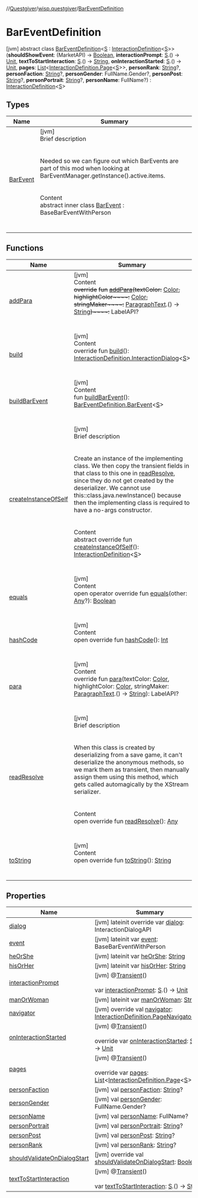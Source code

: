 //[Questgiver](../../index.md)/[wisp.questgiver](../index.md)/[BarEventDefinition](index.md)



# BarEventDefinition  
 [jvm] abstract class [BarEventDefinition](index.md)<[S](index.md) : [InteractionDefinition](../-interaction-definition/index.md)<[S](index.md)>>(**shouldShowEvent**: (MarketAPI) -> [Boolean](https://kotlinlang.org/api/latest/jvm/stdlib/kotlin/-boolean/index.html), **interactionPrompt**: [S](index.md).() -> [Unit](https://kotlinlang.org/api/latest/jvm/stdlib/kotlin/-unit/index.html), **textToStartInteraction**: [S](index.md).() -> [String](https://kotlinlang.org/api/latest/jvm/stdlib/kotlin/-string/index.html), **onInteractionStarted**: [S](index.md).() -> [Unit](https://kotlinlang.org/api/latest/jvm/stdlib/kotlin/-unit/index.html), **pages**: [List](https://kotlinlang.org/api/latest/jvm/stdlib/kotlin.collections/-list/index.html)<[InteractionDefinition.Page](../-interaction-definition/-page/index.md)<[S](index.md)>>, **personRank**: [String](https://kotlinlang.org/api/latest/jvm/stdlib/kotlin/-string/index.html)?, **personFaction**: [String](https://kotlinlang.org/api/latest/jvm/stdlib/kotlin/-string/index.html)?, **personGender**: FullName.Gender?, **personPost**: [String](https://kotlinlang.org/api/latest/jvm/stdlib/kotlin/-string/index.html)?, **personPortrait**: [String](https://kotlinlang.org/api/latest/jvm/stdlib/kotlin/-string/index.html)?, **personName**: FullName?) : [InteractionDefinition](../-interaction-definition/index.md)<[S](index.md)>    


## Types  
  
|  Name|  Summary| 
|---|---|
| [BarEvent](-bar-event/index.md)| [jvm]  <br>Brief description  <br><br><br>Needed so we can figure out which BarEvents are part of this mod when looking at BarEventManager.getInstance().active.items.<br><br>  <br>Content  <br>abstract inner class [BarEvent](-bar-event/index.md) : BaseBarEventWithPerson  <br><br><br>


## Functions  
  
|  Name|  Summary| 
|---|---|
| [addPara](../-interaction-definition/add-para.md)| [jvm]  <br>Content  <br>~~override~~ ~~fun~~ [~~addPara~~](../-interaction-definition/add-para.md)~~(~~~~textColor~~~~:~~ [Color](https://docs.oracle.com/javase/8/docs/api/java/awt/Color.html)~~,~~ ~~highlightColor~~~~:~~ [Color](https://docs.oracle.com/javase/8/docs/api/java/awt/Color.html)~~,~~ ~~stringMaker~~~~:~~ [ParagraphText](../-paragraph-text/index.md).() -> [String](https://kotlinlang.org/api/latest/jvm/stdlib/kotlin/-string/index.html)~~)~~~~:~~ LabelAPI?  <br><br><br>
| [build](../-interaction-definition/build.md)| [jvm]  <br>Content  <br>override fun [build](../-interaction-definition/build.md)(): [InteractionDefinition.InteractionDialog](../-interaction-definition/-interaction-dialog/index.md)<[S](index.md)>  <br><br><br>
| [buildBarEvent](build-bar-event.md)| [jvm]  <br>Content  <br>fun [buildBarEvent](build-bar-event.md)(): [BarEventDefinition.BarEvent](-bar-event/index.md)<[S](index.md)>  <br><br><br>
| [createInstanceOfSelf](../-interaction-definition/create-instance-of-self.md)| [jvm]  <br>Brief description  <br><br><br>Create an instance of the implementing class. We then copy the transient fields in that class to this one in [readResolve](read-resolve.md), since they do not get created by the deserializer. We cannot use this::class.java.newInstance() because then the implementing class is required to have a no-args constructor.<br><br>  <br>Content  <br>abstract override fun [createInstanceOfSelf](../-interaction-definition/create-instance-of-self.md)(): [InteractionDefinition](../-interaction-definition/index.md)<[S](index.md)>  <br><br><br>
| [equals](../../wisp.questgiver.wispLib/-words/-companion/index.md#kotlin/Any/equals/#kotlin.Any?/PointingToDeclaration/)| [jvm]  <br>Content  <br>open operator override fun [equals](../../wisp.questgiver.wispLib/-words/-companion/index.md#kotlin/Any/equals/#kotlin.Any?/PointingToDeclaration/)(other: [Any](https://kotlinlang.org/api/latest/jvm/stdlib/kotlin/-any/index.html)?): [Boolean](https://kotlinlang.org/api/latest/jvm/stdlib/kotlin/-boolean/index.html)  <br><br><br>
| [hashCode](../../wisp.questgiver.wispLib/-words/-companion/index.md#kotlin/Any/hashCode/#/PointingToDeclaration/)| [jvm]  <br>Content  <br>open override fun [hashCode](../../wisp.questgiver.wispLib/-words/-companion/index.md#kotlin/Any/hashCode/#/PointingToDeclaration/)(): [Int](https://kotlinlang.org/api/latest/jvm/stdlib/kotlin/-int/index.html)  <br><br><br>
| [para](../-interaction-definition/para.md)| [jvm]  <br>Content  <br>override fun [para](../-interaction-definition/para.md)(textColor: [Color](https://docs.oracle.com/javase/8/docs/api/java/awt/Color.html), highlightColor: [Color](https://docs.oracle.com/javase/8/docs/api/java/awt/Color.html), stringMaker: [ParagraphText](../-paragraph-text/index.md).() -> [String](https://kotlinlang.org/api/latest/jvm/stdlib/kotlin/-string/index.html)): LabelAPI?  <br><br><br>
| [readResolve](read-resolve.md)| [jvm]  <br>Brief description  <br><br><br>When this class is created by deserializing from a save game, it can't deserialize the anonymous methods, so we mark them as transient, then manually assign them using this method, which gets called automagically by the XStream serializer.<br><br>  <br>Content  <br>open override fun [readResolve](read-resolve.md)(): [Any](https://kotlinlang.org/api/latest/jvm/stdlib/kotlin/-any/index.html)  <br><br><br>
| [toString](../../wisp.questgiver.wispLib/-words/-companion/index.md#kotlin/Any/toString/#/PointingToDeclaration/)| [jvm]  <br>Content  <br>open override fun [toString](../../wisp.questgiver.wispLib/-words/-companion/index.md#kotlin/Any/toString/#/PointingToDeclaration/)(): [String](https://kotlinlang.org/api/latest/jvm/stdlib/kotlin/-string/index.html)  <br><br><br>


## Properties  
  
|  Name|  Summary| 
|---|---|
| [dialog](index.md#wisp.questgiver/BarEventDefinition/dialog/#/PointingToDeclaration/)|  [jvm] lateinit override var [dialog](index.md#wisp.questgiver/BarEventDefinition/dialog/#/PointingToDeclaration/): InteractionDialogAPI   <br>
| [event](index.md#wisp.questgiver/BarEventDefinition/event/#/PointingToDeclaration/)|  [jvm] lateinit var [event](index.md#wisp.questgiver/BarEventDefinition/event/#/PointingToDeclaration/): BaseBarEventWithPerson   <br>
| [heOrShe](index.md#wisp.questgiver/BarEventDefinition/heOrShe/#/PointingToDeclaration/)|  [jvm] lateinit var [heOrShe](index.md#wisp.questgiver/BarEventDefinition/heOrShe/#/PointingToDeclaration/): [String](https://kotlinlang.org/api/latest/jvm/stdlib/kotlin/-string/index.html)   <br>
| [hisOrHer](index.md#wisp.questgiver/BarEventDefinition/hisOrHer/#/PointingToDeclaration/)|  [jvm] lateinit var [hisOrHer](index.md#wisp.questgiver/BarEventDefinition/hisOrHer/#/PointingToDeclaration/): [String](https://kotlinlang.org/api/latest/jvm/stdlib/kotlin/-string/index.html)   <br>
| [interactionPrompt](index.md#wisp.questgiver/BarEventDefinition/interactionPrompt/#/PointingToDeclaration/)|  [jvm] @[Transient](https://kotlinlang.org/api/latest/jvm/stdlib/kotlin.jvm/-transient/index.html)()  <br>  <br>var [interactionPrompt](index.md#wisp.questgiver/BarEventDefinition/interactionPrompt/#/PointingToDeclaration/): [S](index.md).() -> [Unit](https://kotlinlang.org/api/latest/jvm/stdlib/kotlin/-unit/index.html)   <br>
| [manOrWoman](index.md#wisp.questgiver/BarEventDefinition/manOrWoman/#/PointingToDeclaration/)|  [jvm] lateinit var [manOrWoman](index.md#wisp.questgiver/BarEventDefinition/manOrWoman/#/PointingToDeclaration/): [String](https://kotlinlang.org/api/latest/jvm/stdlib/kotlin/-string/index.html)   <br>
| [navigator](index.md#wisp.questgiver/BarEventDefinition/navigator/#/PointingToDeclaration/)|  [jvm] override val [navigator](index.md#wisp.questgiver/BarEventDefinition/navigator/#/PointingToDeclaration/): [InteractionDefinition.PageNavigator](../-interaction-definition/-page-navigator/index.md)<[S](index.md)>   <br>
| [onInteractionStarted](index.md#wisp.questgiver/BarEventDefinition/onInteractionStarted/#/PointingToDeclaration/)|  [jvm] @[Transient](https://kotlinlang.org/api/latest/jvm/stdlib/kotlin.jvm/-transient/index.html)()  <br>  <br>override var [onInteractionStarted](index.md#wisp.questgiver/BarEventDefinition/onInteractionStarted/#/PointingToDeclaration/): [S](index.md).() -> [Unit](https://kotlinlang.org/api/latest/jvm/stdlib/kotlin/-unit/index.html)   <br>
| [pages](index.md#wisp.questgiver/BarEventDefinition/pages/#/PointingToDeclaration/)|  [jvm] @[Transient](https://kotlinlang.org/api/latest/jvm/stdlib/kotlin.jvm/-transient/index.html)()  <br>  <br>override var [pages](index.md#wisp.questgiver/BarEventDefinition/pages/#/PointingToDeclaration/): [List](https://kotlinlang.org/api/latest/jvm/stdlib/kotlin.collections/-list/index.html)<[InteractionDefinition.Page](../-interaction-definition/-page/index.md)<[S](index.md)>>   <br>
| [personFaction](index.md#wisp.questgiver/BarEventDefinition/personFaction/#/PointingToDeclaration/)|  [jvm] val [personFaction](index.md#wisp.questgiver/BarEventDefinition/personFaction/#/PointingToDeclaration/): [String](https://kotlinlang.org/api/latest/jvm/stdlib/kotlin/-string/index.html)?   <br>
| [personGender](index.md#wisp.questgiver/BarEventDefinition/personGender/#/PointingToDeclaration/)|  [jvm] val [personGender](index.md#wisp.questgiver/BarEventDefinition/personGender/#/PointingToDeclaration/): FullName.Gender?   <br>
| [personName](index.md#wisp.questgiver/BarEventDefinition/personName/#/PointingToDeclaration/)|  [jvm] val [personName](index.md#wisp.questgiver/BarEventDefinition/personName/#/PointingToDeclaration/): FullName?   <br>
| [personPortrait](index.md#wisp.questgiver/BarEventDefinition/personPortrait/#/PointingToDeclaration/)|  [jvm] val [personPortrait](index.md#wisp.questgiver/BarEventDefinition/personPortrait/#/PointingToDeclaration/): [String](https://kotlinlang.org/api/latest/jvm/stdlib/kotlin/-string/index.html)?   <br>
| [personPost](index.md#wisp.questgiver/BarEventDefinition/personPost/#/PointingToDeclaration/)|  [jvm] val [personPost](index.md#wisp.questgiver/BarEventDefinition/personPost/#/PointingToDeclaration/): [String](https://kotlinlang.org/api/latest/jvm/stdlib/kotlin/-string/index.html)?   <br>
| [personRank](index.md#wisp.questgiver/BarEventDefinition/personRank/#/PointingToDeclaration/)|  [jvm] val [personRank](index.md#wisp.questgiver/BarEventDefinition/personRank/#/PointingToDeclaration/): [String](https://kotlinlang.org/api/latest/jvm/stdlib/kotlin/-string/index.html)?   <br>
| [shouldValidateOnDialogStart](index.md#wisp.questgiver/BarEventDefinition/shouldValidateOnDialogStart/#/PointingToDeclaration/)|  [jvm] override val [shouldValidateOnDialogStart](index.md#wisp.questgiver/BarEventDefinition/shouldValidateOnDialogStart/#/PointingToDeclaration/): [Boolean](https://kotlinlang.org/api/latest/jvm/stdlib/kotlin/-boolean/index.html)   <br>
| [textToStartInteraction](index.md#wisp.questgiver/BarEventDefinition/textToStartInteraction/#/PointingToDeclaration/)|  [jvm] @[Transient](https://kotlinlang.org/api/latest/jvm/stdlib/kotlin.jvm/-transient/index.html)()  <br>  <br>var [textToStartInteraction](index.md#wisp.questgiver/BarEventDefinition/textToStartInteraction/#/PointingToDeclaration/): [S](index.md).() -> [String](https://kotlinlang.org/api/latest/jvm/stdlib/kotlin/-string/index.html)   <br>

